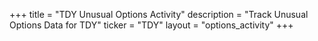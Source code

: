 +++
title = "TDY Unusual Options Activity"
description = "Track Unusual Options Data for TDY"
ticker = "TDY"
layout = "options_activity"
+++

